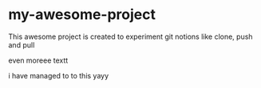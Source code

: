 # my-awesome-project

This awesome project is created to experiment git notions like clone, push and pull

even moreee textt

i have managed to to this yayy
